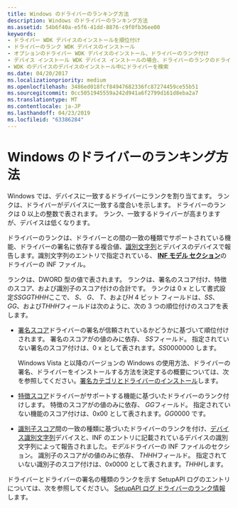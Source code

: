 ```yaml
---
title: Windows のドライバーのランキング方法
description: Windows のドライバーのランキング方法
ms.assetid: 54b6f40a-e5f6-41dd-8876-c9f0fb36ee00
keywords:
- ドライバー WDK デバイスのインストールを順位付け
- ドライバーのランク WDK デバイスのインストール
- オプションのドライバー WDK デバイスのインストール、ドライバーのランク付け
- デバイス インストール WDK デバイス インストールの場合、ドライバーのランクのドライバーを検索します。
- WDK のデバイスのデバイスのインストール中にドライバーを検索
ms.date: 04/20/2017
ms.localizationpriority: medium
ms.openlocfilehash: 3486ed018fcf84947682336fc87274459ce55b51
ms.sourcegitcommit: 0cc5051945559a242d941a6f2799d161d8eba2a7
ms.translationtype: MT
ms.contentlocale: ja-JP
ms.lasthandoff: 04/23/2019
ms.locfileid: "63386284"
---
```

# <a name="how-windows-ranks-drivers"></a>Windows のドライバーのランキング方法


Windows では、デバイスに一致するドライバーにランクを割り当てます。 ランクは、ドライバーがデバイスに一致する度合いを示します。 ドライバーのランクは 0 以上の整数で表されます。 ランク、一致するドライバーが高まりますが、デバイスは低くなります。

ドライバーのランクは、ドライバーとの間の一致の種類でサポートされている機能、ドライバーの署名に依存する複合値、[識別文字列](device-identification-strings.md)とデバイスのデバイスで報告します。識別文字列のエントリで指定されている、 [ **INF モデル セクション**](inf-models-section.md)のドライバーの INF ファイル。

ランクは、DWORD 型の値で表されます。 ランクは、署名のスコア付け、特徴のスコア、および識別子のスコア付けの合計です。 ランクは 0 x として書式設定*SSGGTHHH*ここで、 *S*、 *G*、 *T*、および*H* 4 ビット フィールドは、*SS*、 *GG*、および*THHH*フィールドは次のように、次の 3 つの順位付けのスコアを表します。

-   [署名スコア](signature-score--windows-vista-and-later-.md)ドライバーの署名が信頼されているかどうかに基づいて順位付けされます。 署名のスコアがの値のみに依存、 *SS*フィールド。 指定されていない署名のスコア付けは、0 x として表されます。*SS*0000000 します。

    Windows Vista と以降のバージョンの Windows の使用方法、ドライバーの署名、ドライバーをインストールする方法を決定するの概要については、次を参照してください。[署名カテゴリとドライバーのインストール](signature-categories-and-driver-installation.md)します。

-   [特徴スコア](feature-score--windows-vista-and-later-.md)ドライバーがサポートする機能に基づいたドライバーのランク付けします。 特徴のスコアがの値のみに依存、 *GG*フィールド。 指定されていない機能のスコア付けは、0x00 として表されます。*GG*0000 です。

-   [識別子スコア](identifier-score--windows-vista-and-later-.md)間の一致の種類に基づいたドライバーのランクを付け、[デバイス識別文字列](device-identification-strings.md)デバイスと、INF のエントリに記載されているデバイスの識別文字列によって報告されました。*モデル*ドライバーの INF ファイルのセクション。 識別子のスコアがの値のみに依存、 *THHH*フィールド。 指定されていない識別子のスコア付けは、0x0000 として表されます。*THHH*します。

ドライバーとドライバーの署名の種類のランクを示す SetupAPI ログのエントリについては、次を参照してください。 [SetupAPI ログ ドライバーのランク情報](driver-rank-information-in-the-setupapi-log.md)します。

 

 





